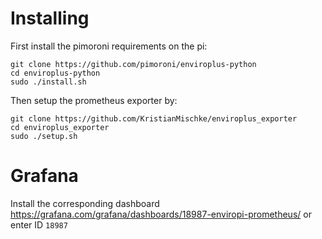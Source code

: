 # Installing

First install the pimoroni requirements on the pi:
```shell
git clone https://github.com/pimoroni/enviroplus-python
cd enviroplus-python
sudo ./install.sh
```

Then setup the prometheus exporter by:
```shell
git clone https://github.com/KristianMischke/enviroplus_exporter
cd enviroplus_exporter
sudo ./setup.sh
```


# Grafana

Install the corresponding dashboard https://grafana.com/grafana/dashboards/18987-enviropi-prometheus/ or enter ID `18987`